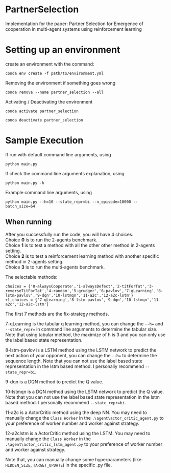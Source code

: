 # PartnerSelection
Implementation for the paper: Partner Selection for Emergence of cooperation in multi-agent systems using reinforcement learning

# Setting up an environment
create an environment with the command:
```
conda env create -f path/to/environment.yml
```

Removing the environment if something goes wrong
```
conda remove --name partner_selection --all
```
Activating / Deactivating the environment
```
conda activate partner_selection

conda deactivate partner_selection
```

# Sample Execution 
If run with default command line arguments, using

```
python main.py
```

If check the command line arguments explanation, using 

```
python main.py -h
```

Example command line arguments, using

```
python main.py --h=10 --state_repr=bi --n_episode=10000 --batch_size=64
```
## When running
After you successfully run the code, you will have 4 choices. <br />
Choice **0** is to run the 2-agents benchmark. <br />
Choice **1** is to test a method with all the other other method in 2-agents setting. <br />
Choice **2** is to test a reinforcement learning method with another specific method in 2-agents setting. <br />
Choice **3** is to run the multi-agents benchmark. 

The selectable methods: 
```
choices = {'0-alwaysCooperate','1-alwaysDefect','2-titForTat','3-reverseTitForTat','4-random','5-grudger','6-pavlov','7-qLearning','8-lstm-pavlov','9-dqn','10-lstmqn','11-a2c','12-a2c-lstm'}
rl_choices = {'7-qLearning','8-lstm-pavlov','9-dqn','10-lstmqn','11-a2c','12-a2c-lstm'}
```
The first 7 methods are the fix-strategy methods.

7-qLearning is the tabular q learning method, you can change the `--h=` and `--state_repr=` in command line arguments to determine the tabular size. Note that using tabular method, the maximize of h is 3 and you can only use the label based state representation.

8-lstm-pavlov is a LSTM method using the LSTM network to predict the next action of your opponent, you can change the `--h=` to determine the sequence length. Note that you can not use the label based state representation in the lstm based method. I personally recommend `--state_repr=bi`.

9-dqn is a DQN method to predict the Q value.

10-lstmqn is a DQN method using the LSTM network to predict the Q value. Note that you can not use the label based state representation in the lstm based method. I personally recommend `--state_repr=bi`.

11-a2c is a ActorCritic method using the deep NN. You may need to manually change the `Class Worker` in the `.\agent\actor_critic_agent.py` to your preference of worker number and worker against strategy.

12-a2clstm is a ActorCritic method using the LSTM. You may need to manually change the `Class Worker` in the `.\agent\actor_critic_lstm_agent.py` to your preference of worker number and worker against strategy.

Note that, you can manually change some hyperparameters (like `HIDDEN_SIZE`, `TARGET_UPDATE`) in the specific .py file.

[^1]: Partner Selection for Emergence of cooperation in multi-agent systems using reinforcement learning
